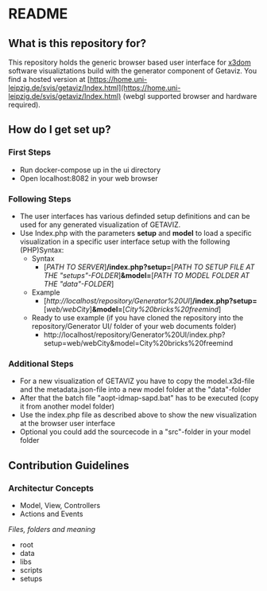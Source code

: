 # README #


## What is this repository for?

This repository holds the generic browser based user interface for [x3dom](https://www.x3dom.org/) software visualiztations build with the generator component of Getaviz.
You find a hosted version at [https://home.uni-leipzig.de/svis/getaviz/Index.html](https://home.uni-leipzig.de/svis/getaviz/Index.html) (webgl supported browser and hardware required).


## How do I get set up?
### First Steps
* Run docker-compose up in the ui directory
* Open localhost:8082 in your web browser

### Following Steps

* The user interfaces has various definded setup definitions and can be used for any generated visualization of GETAVIZ.
* Use Index.php with the parameters **setup** and **model** to load a specific visualization in a specific user interface setup with the following (PHP)Syntax:
    * Syntax 
        * [*PATH TO SERVER*]**/index.php?setup=**[*PATH TO SETUP FILE AT THE "setups"-FOLDER*]**&model=**[*PATH TO MODEL FOLDER AT THE "data"-FOLDER*]
    * Example
        * [*http://localhost/repository/Generator%20UI*]**/index.php?setup=**[*web/webCity*]**&model=**[*City%20bricks%20freemind*]  
    * Ready to use example (if you have cloned the repository into the repository/Generator UI/ folder of your web documents folder)
        * http://localhost/repository/Generator%20UI/index.php?setup=web/webCity&model=City%20bricks%20freemind

### Additional Steps

* For a new visualization of GETAVIZ you have to copy the model.x3d-file and the metadata.json-file into a new model folder at the "data"-folder
* After that the batch file "aopt-idmap-sapd.bat" has to be executed (copy it from another model folder)
* Use the index.php file as described above to show the new visualization at the browser user interface
* Optional you could add the sourcecode in a "src"-folder in your model folder


## Contribution Guidelines ###

### Architectur Concepts

* Model, View, Controllers
* Actions and Events

*Files, folders and meaning*

* root
* data
* libs
* scripts
* setups
